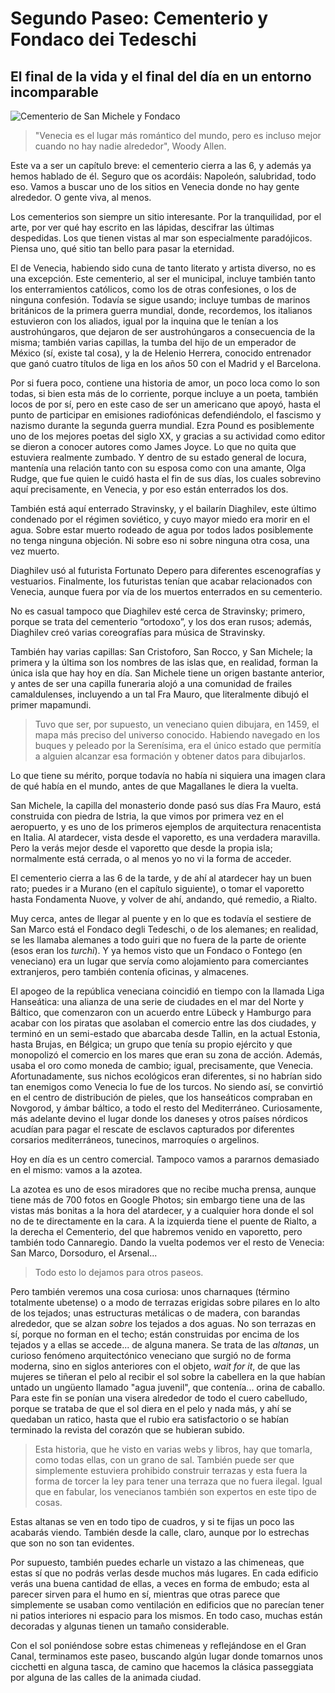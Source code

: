 # Segundo Paseo: Cementerio y Fondaco dei Tedeschi
## El final de la vida y el final del día en un entorno incomparable

![Cementerio de San Michele y Fondaco](img/paseo-2.png)

> "Venecia es el lugar más romántico del mundo, pero es incluso mejor cuando no
> hay nadie alrededor", Woody Allen.

Este va a ser un capítulo breve: el cementerio cierra a las 6, y además
ya hemos hablado de él. Seguro que os acordáis: Napoleón,
salubridad, todo eso. Vamos a buscar uno de los sitios en Venecia donde no hay
gente alrededor. O gente viva, al menos.

Los cementerios son siempre un sitio interesante. Por la tranquilidad,
por el arte, por ver qué hay escrito en las lápidas, descifrar las
últimas despedidas. Los que tienen vistas al mar son especialmente
paradójicos. Piensa uno, qué sitio tan bello para pasar la eternidad.

El de Venecia, habiendo sido cuna de tanto literato y artista diverso,
no es una excepción. Este cementerio, al ser el municipal, incluye
también tanto los enterramientos católicos, como los de otras
confesiones, o los de ninguna confesión. Todavía se sigue usando;
incluye tumbas de marinos británicos de la primera guerra mundial,
donde, recordemos, los italianos estuvieron con los aliados, igual por
la inquina que le tenían a los austrohúngaros, que dejaron de ser
austrohúngaros a consecuencia de la misma; también varias capillas, la
tumba del hijo de un emperador de México (sí, existe tal cosa), y la
de Helenio Herrera, conocido entrenador que ganó cuatro títulos de
liga en los años 50 con el Madrid y el Barcelona.

Por si fuera poco, contiene una historia de amor, un poco loca como lo son
todas, si bien esta más de lo corriente, porque incluye a un poeta,
también locos de por sí, pero en este caso de ser un americano que
apoyó, hasta el punto de participar en emisiones radiofónicas
defendiéndolo, el fascismo y nazismo durante la segunda guerra
mundial. Ezra Pound es posiblemente uno de los mejores poetas del
siglo XX, y gracias a su actividad como editor se dieron a conocer autores como James
Joyce. Lo que no quita que estuviera realmente zumbado. Y dentro de su estado general de locura,
mantenía una relación tanto con su esposa como con una amante, Olga
Rudge, que fue quien le cuidó hasta el fin de sus días, los cuales sobrevino
aquí precisamente, en Venecia, y por eso están enterrados los dos.

También está aquí enterrado Stravinsky, y el bailarín Diaghilev, este
último condenado por el régimen soviético, y cuyo mayor miedo era
morir en el agua. Sobre estar muerto rodeado de agua por todos lados
posiblemente no tenga ninguna objeción. Ni sobre eso ni sobre ninguna
otra cosa, una vez muerto.

Diaghilev usó al futurista Fortunato Depero para diferentes escenografías y vestuarios. Finalmente, los futuristas tenían que acabar relacionados con Venecia, aunque fuera por vía de los muertos enterrados en su cementerio.

No es casual tampoco que Diaghilev esté cerca de Stravinsky; primero, porque se trata del cementerio “ortodoxo”, y los dos eran rusos; además, Diaghilev creó varias coreografías para música de Stravinsky. 

También hay varias capillas: San Cristoforo, San Rocco, y San Michele; la
primera y la última son los nombres de las islas que, en realidad, forman la
única isla que hay hoy en día. San Michele tiene un origen bastante anterior, y antes de
ser una capilla funeraria alojó a una comunidad de frailes camaldulenses,
incluyendo a un tal Fra Mauro, que literalmente dibujó el primer mapamundi.

> Tuvo que ser, por supuesto, un veneciano quien dibujara, en 1459, el mapa más
> preciso del universo conocido. Habiendo navegado en los buques y peleado por
> la Serenísima, era el único estado que permitía a alguien alcanzar esa
> formación y obtener datos para dibujarlos.

Lo que tiene su mérito, porque todavía no había ni siquiera una imagen clara de
qué había en el mundo, antes de que Magallanes le diera la vuelta.

San Michele, la capilla del monasterio donde pasó sus días Fra Mauro,
está construida con piedra de Istria, la que vimos por primera vez en el
aeropuerto, y es uno de los primeros ejemplos de arquitectura renacentista en
Italia. Al atardecer, vista desde el vaporetto, es una verdadera maravilla. Pero la verás mejor desde el vaporetto que desde la propia isla;
normalmente está cerrada, o al menos yo no vi la forma de acceder.

El cementerio cierra a las 6 de la tarde, y de ahí al atardecer hay un buen rato; puedes ir a Murano
(en el capítulo siguiente), o tomar el vaporetto hasta Fondamenta Nuove, y volver de ahí, andando, qué remedio, a Rialto.

Muy cerca, antes de llegar al puente y en lo que es todavía el sestiere de San Marco está el Fondaco degli Tedeschi, o
de los alemanes; en realidad, se les llamaba alemanes a todo guiri que no fuera
de la parte de oriente (esos eran los *turchi*). Y ya hemos visto que un Fondaco
o Fontego (en veneciano) era un lugar que servía como alojamiento para
comerciantes extranjeros, pero también contenía oficinas, y almacenes.


El apogeo de la república veneciana coincidió en tiempo con la llamada Liga Hanseática: una alianza de una serie de ciudades en el mar del Norte y Báltico, que comenzaron con un acuerdo entre Lübeck y Hamburgo para acabar con los piratas que asolaban el comercio entre las dos ciudades, y terminó en un semi-estado que abarcaba desde Tallin, en la actual Estonia, hasta Brujas, en Bélgica; un grupo que tenía su propio ejército y que monopolizó el comercio en los mares que eran su zona de acción. Además, usaba el oro como moneda de cambio; igual, precisamente, que Venecia. Afortunadamente, sus nichos ecológicos eran diferentes, si no habrían sido tan enemigos como Venecia lo fue de los turcos. No siendo así, se convirtió en el centro de distribución de pieles, que los hanseáticos compraban en Novgorod, y ámbar báltico, a todo el resto del Mediterráneo. Curiosamente, más adelante devino el lugar donde los daneses y otros países nórdicos acudían para pagar el rescate de esclavos capturados por diferentes corsarios mediterráneos, tunecinos, marroquíes o argelinos.

Hoy en
día es un centro comercial. Tampoco vamos a pararnos demasiado en el mismo:
vamos a la azotea.

La azotea es uno de esos miradores que no recibe mucha prensa, aunque tiene más
de 700 fotos en Google Photos; sin embargo
tiene una de las vistas más bonitas a la hora del atardecer, y a cualquier hora donde el
sol no de te directamente en la cara. A la izquierda tiene el puente de Rialto,
a la derecha el Cementerio, del que habremos venido en vaporetto, pero también todo Cannaregio. Dando la vuelta podemos
ver el resto de Venecia: San Marco, Dorsoduro, el Arsenal...

> Todo esto lo dejamos para otros paseos.

Pero también veremos una cosa curiosa: unos charnaques (término totalmente
ubetense) o a modo de terrazas erigidas sobre pilares en lo alto de los
tejados; unas estructuras metálicas o de madera, con barandas alrededor, que se
alzan *sobre* los tejados a dos aguas. No son terrazas en sí, porque no forman en
el techo; están construidas por encima de los tejados y a ellas se accede... de
alguna manera. Se trata de las
*altanas*, un curioso fenómeno arquitectónico veneciano que surgió no de forma moderna, sino en
siglos anteriores con el objeto, *wait for it*, de que las mujeres se tiñeran el
pelo al recibir el sol sobre la cabellera en la que habían untado un ungüento
llamado "agua juvenil", que contenía... orina de caballo. Para este fin se
ponían una visera alrededor de todo el cuero cabelludo, porque se trataba de que
el sol diera en el pelo y nada más, y ahí se quedaban un ratico, hasta que el
rubio era satisfactorio o se habían terminado la revista del corazón que se
hubieran subido.

> Esta historia, que he visto en varias webs y libros, hay que tomarla, como
> todas ellas, con un grano de sal. También puede ser que simplemente estuviera
> prohibido construir terrazas y esta fuera la forma de torcer la ley para tener
> una terraza que no fuera ilegal. Igual que en fabular, los venecianos también
> son expertos en este tipo de cosas.

Estas altanas se ven en todo tipo de cuadros, y si te fijas un poco las acabarás
viendo. También desde la calle, claro, aunque por lo estrechas que son no son
tan evidentes.

Por supuesto, también puedes echarle un vistazo a las chimeneas, que estas sí
que no podrás verlas desde muchos más lugares. En cada edificio verás una buena
cantidad de ellas, a veces en forma de embudo; esta al parecer sirven para el
humo en sí, mientras que otras parece que simplemente se usaban como ventilación
en edificios que no parecían tener ni patios interiores ni espacio para los
mismos. En todo caso, muchas están decoradas y algunas tienen un tamaño
considerable.

Con el sol poniéndose sobre estas chimeneas y reflejándose en el Gran Canal,
terminamos este paseo, buscando algún lugar donde tomarnos unos cicchetti en
alguna tasca, de camino que hacemos la clásica passeggiata por alguna de las
calles de la animada ciudad.





